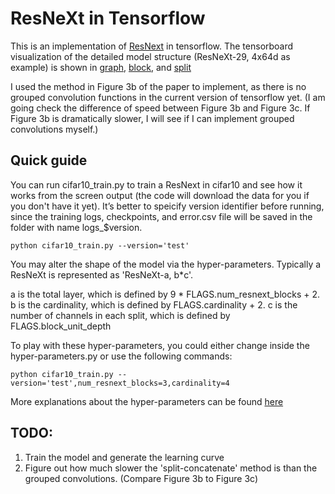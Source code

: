 # ResNeXt in Tensorflow

This is an implementation of [ResNext](https://arxiv.org/abs/1611.05431) in tensorflow. The tensorboard visualization of the detailed model structure (ResNeXt-29, 4x64d as example) is shown in [graph](https://github.com/wenxinxu/ResNeXt-in-tensorflow/blob/master/figure/graph.png), [block](https://github.com/wenxinxu/ResNeXt-in-tensorflow/blob/master/figure/graph_block.png), and [split](https://github.com/wenxinxu/ResNeXt-in-tensorflow/blob/master/figure/graph_block_split.png)

I used the method in Figure 3b of the paper to implement, as there is no grouped convolution functions in the current version of tensorflow yet. (I am going check the difference of speed between Figure 3b and Figure 3c. If Figure 3b is dramatically slower, I will see if I can implement grouped convolutions myself.)

## Quick guide

You can run cifar10_train.py to train a ResNext in cifar10 and see how it works from the screen output (the code will download the data for you if you don't have it yet). It’s better to speicify version identifier before running, since the training logs, checkpoints, and error.csv file will be saved in the folder with name logs_$version. 

`python cifar10_train.py --version='test'`

You may alter the shape of the model via the hyper-parameters. Typically a ResNeXt is represented as 'ResNeXt-a, b*c'. 

a is the total layer, which is defined by 9 * FLAGS.num_resnext_blocks + 2.
b is the cardinality, which is defined by FLAGS.cardinality + 2.
c is the number of channels in each split, which is defined by FLAGS.block_unit_depth

To play with these hyper-parameters, you could either change inside the hyper-parameters.py or use the following commands:
```
python cifar10_train.py --version='test',num_resnext_blocks=3,cardinality=4
```
More explanations about the hyper-parameters can be found [here](https://github.com/wenxinxu/resnet-in-tensorflow#hyper-parameters)

## TODO:
1. Train the model and generate the learning curve
2. Figure out how much slower the 'split-concatenate' method is than the grouped convolutions. (Compare Figure 3b to Figure 3c) 
